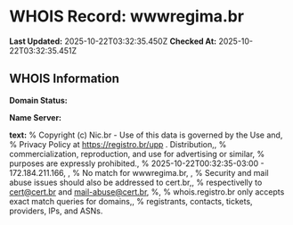 # WHOIS Record: wwwregima.br

**Last Updated:** 2025-10-22T03:32:35.450Z
**Checked At:** 2025-10-22T03:32:35.451Z

## WHOIS Information

**Domain Status:** 

**Name Server:** 

**text:** % Copyright (c) Nic.br - Use of this data is governed by the Use and, % Privacy Policy at https://registro.br/upp . Distribution,, % commercialization, reproduction, and use for advertising or similar, % purposes are expressly prohibited., % 2025-10-22T00:32:35-03:00 - 172.184.211.166, , % No match for wwwregima.br, , % Security and mail abuse issues should also be addressed to cert.br,, % respectivelly to cert@cert.br and mail-abuse@cert.br, %, % whois.registro.br only accepts exact match queries for domains,, % registrants, contacts, tickets, providers, IPs, and ASNs.

